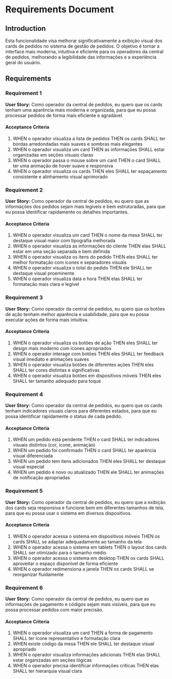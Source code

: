 # Requirements Document

## Introduction

Esta funcionalidade visa melhorar significativamente a exibição visual dos cards de pedidos no sistema de gestão de pedidos. O objetivo é tornar a interface mais moderna, intuitiva e eficiente para os operadores da central de pedidos, melhorando a legibilidade das informações e a experiência geral do usuário.

## Requirements

### Requirement 1

**User Story:** Como operador da central de pedidos, eu quero que os cards tenham uma aparência mais moderna e organizada, para que eu possa processar pedidos de forma mais eficiente e agradável.

#### Acceptance Criteria

1. WHEN o operador visualiza a lista de pedidos THEN os cards SHALL ter bordas arredondadas mais suaves e sombras mais elegantes
2. WHEN o operador visualiza um card THEN as informações SHALL estar organizadas em seções visuais claras
3. WHEN o operador passa o mouse sobre um card THEN o card SHALL ter uma animação de hover suave e responsiva
4. WHEN o operador visualiza os cards THEN eles SHALL ter espaçamento consistente e alinhamento visual aprimorado

### Requirement 2

**User Story:** Como operador da central de pedidos, eu quero que as informações dos pedidos sejam mais legíveis e bem estruturadas, para que eu possa identificar rapidamente os detalhes importantes.

#### Acceptance Criteria

1. WHEN o operador visualiza um card THEN o nome da mesa SHALL ter destaque visual maior com tipografia melhorada
2. WHEN o operador visualiza as informações do cliente THEN elas SHALL estar em uma seção separada e bem definida
3. WHEN o operador visualiza os itens do pedido THEN eles SHALL ter melhor formatação com ícones e separadores visuais
4. WHEN o operador visualiza o total do pedido THEN ele SHALL ter destaque visual proeminente
5. WHEN o operador visualiza data e hora THEN elas SHALL ter formatação mais clara e legível

### Requirement 3

**User Story:** Como operador da central de pedidos, eu quero que os botões de ação tenham melhor aparência e usabilidade, para que eu possa executar ações de forma mais intuitiva.

#### Acceptance Criteria

1. WHEN o operador visualiza os botões de ação THEN eles SHALL ter design mais moderno com ícones apropriados
2. WHEN o operador interage com botões THEN eles SHALL ter feedback visual imediato e animações suaves
3. WHEN o operador visualiza botões de diferentes ações THEN eles SHALL ter cores distintas e significativas
4. WHEN o operador visualiza botões em dispositivos móveis THEN eles SHALL ter tamanho adequado para toque

### Requirement 4

**User Story:** Como operador da central de pedidos, eu quero que os cards tenham indicadores visuais claros para diferentes estados, para que eu possa identificar rapidamente o status de cada pedido.

#### Acceptance Criteria

1. WHEN um pedido está pendente THEN o card SHALL ter indicadores visuais distintos (cor, ícone, animação)
2. WHEN um pedido foi confirmado THEN o card SHALL ter aparência visual diferenciada
3. WHEN um pedido tem itens adicionados THEN eles SHALL ter destaque visual especial
4. WHEN um pedido é novo ou atualizado THEN ele SHALL ter animações de notificação apropriadas

### Requirement 5

**User Story:** Como operador da central de pedidos, eu quero que a exibição dos cards seja responsiva e funcione bem em diferentes tamanhos de tela, para que eu possa usar o sistema em diversos dispositivos.

#### Acceptance Criteria

1. WHEN o operador acessa o sistema em dispositivos móveis THEN os cards SHALL se adaptar adequadamente ao tamanho da tela
2. WHEN o operador acessa o sistema em tablets THEN o layout dos cards SHALL ser otimizado para o tamanho médio
3. WHEN o operador acessa o sistema em desktop THEN os cards SHALL aproveitar o espaço disponível de forma eficiente
4. WHEN o operador redimensiona a janela THEN os cards SHALL se reorganizar fluidamente

### Requirement 6

**User Story:** Como operador da central de pedidos, eu quero que as informações de pagamento e códigos sejam mais visíveis, para que eu possa processar pedidos com maior precisão.

#### Acceptance Criteria

1. WHEN o operador visualiza um card THEN a forma de pagamento SHALL ter ícone representativo e formatação clara
2. WHEN existe código da mesa THEN ele SHALL ter destaque visual apropriado
3. WHEN o operador visualiza informações adicionais THEN elas SHALL estar organizadas em seções lógicas
4. WHEN o operador precisa identificar informações críticas THEN elas SHALL ter hierarquia visual clara